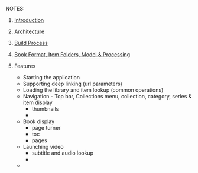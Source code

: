 
NOTES:
1. [Introduction](introduction.md)
2. [Architecture](architecture.md)
3. [Build Process](build_process.md)
4. [Book Format, Item Folders, Model & Processing](data.md)


5. Features
	- Starting the application
	- Supporting deep linking (url parameters)
	- Loading the library and item lookup (common operations)
	- Navigation - Top bar, Collections menu, collection, category, series & item display
		- thumbnails
		- 
	- Book display
		- page turner
		- toc
		- pages
	- Launching video
		- subtitle and audio lookup
		- 
	- 
